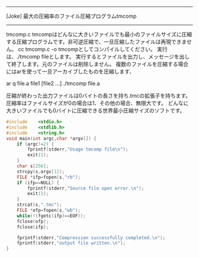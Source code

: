 


**************************************************


[Joke] 最大の圧縮率のファイル圧縮プログラムtmcomp


**************************************************


tmcomp.c
tmcompはどんなに大きいファイルでも最小のファイルサイズに圧縮する圧縮プログラムです。非可逆圧縮で、一旦圧縮したファイルは再現できません。
cc tmcomp.c -o tmcompとしてコンパイルしてください。
実行は、./tmcomp fileとします。
実行するとファイルを出力し、メッセージを出して終了します。元のファイルは削除しません。
複数のファイルを圧縮する場合にはarを使って一旦アーカイブしたものを圧縮します、

ar q file.a file1 [file2 ...]
./tmcomp file.a

圧縮が終わった出力ファイルは0バイトの長さを持ち.tmcの拡張子を持ちます。
圧縮率はファイルサイズが0の場合は1、その他の場合、無限大です。
どんなに大きいファイルでも0バイトに圧縮できる世界最小圧縮サイズのソフトです。

```tmcomp.c
#include    <stdio.h>
#include    <stdlib.h>
#include    <string.h>
void main(int argc,char *argv[]) {
    if (argc!=2) {
        fprintf(stderr,"Usage tmcomp file\n");
        exit(1);
    }
    char s[256];
    strcpy(s,argv[1]);
    FILE *ifp=fopen(s,"rb");
    if (ifp==NULL) {
        fprintf(stderr,"Source file open error.\n");
        exit(1);
    }
    strcat(s,".tmc");
    FILE *ofp=fopen(s,"wb");
    while(!(fgetc(ifp)==EOF));
    fclose(ofp);
    fclose(ifp);

    fprintf(stderr,"Compression successfully completed.\n");
    fprintf(stderr,"output file written.\n");
}
```
